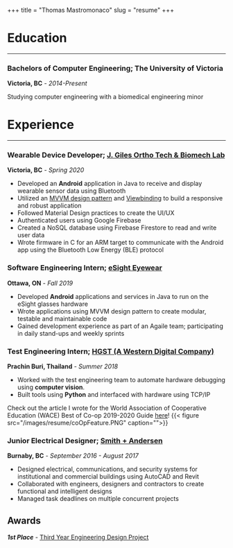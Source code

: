 +++
title = "Thomas Mastromonaco"
slug = "resume"
+++

# Education 
---
### Bachelors of Computer Engineering; The University of Victoria
**Victoria, BC** - _2014-Present_

Studying computer engineering with a biomedical engineering minor

# Experience
--- 
### Wearable Device Developer; [J. Giles Ortho Tech & Biomech Lab](https://gileslab.wixsite.com/uvicbiomech)
**Victoria, BC** - _Spring 2020_

* Developed an **Android** application in Java to receive and display wearable sensor data using Bluetooth
* Utilized an [MVVM design pattern](https://developer.android.com/jetpack/docs/guide) and [Viewbinding](https://developer.android.com/topic/libraries/view-binding) to build a responsive and robust application
* Followed Material Design practices to create the UI/UX
* Authenticated users using Google Firebase 
* Created a NoSQL database using Firebase Firestore to read and write user data
* Wrote firmware in C for an ARM target to communicate with the Android app using the Bluetooth Low Energy (BLE) protocol


### Software Engineering Intern; [eSight Eyewear](https://esighteyewear.com/)
**Ottawa, ON** - _Fall 2019_

* Developed **Android** applications and services in Java to run on the eSight glasses hardware
* Wrote applications using MVVM design pattern to create modular, testable and maintainable code
* Gained development experience as part of an Agaile team; participating in daily stand-ups and weekly sprints


### Test Engineering Intern; [HGST (A Western Digital Company)](https://www.westerndigital.com/) 
**Prachin Buri, Thailand** - _Summer 2018_

* Worked with the test engineering team to automate hardware debugging using **computer vision**. 
* Built tools using **Python** and interfaced with hardware using TCP/IP

Check out the article I wrote for the World Association of Cooperative Education (WACE) Best of Co-op 2019-2020 Guide [here](https://www.waceinc.org/)!
{{< figure src="/images/resume/coOpFeature.PNG" caption="">}}



### Junior Electrical Designer; [Smith + Andersen](http://smithandandersen.com/)
**Burnaby, BC** - _September 2016 - August 2017_

* Designed electrical, communications, and security systems for institutional and commercial buildings using AutoCAD and Revit
* Collaborated with engineers, designers and contractors to create functional and intelligent designs
* Managed task deadlines on multiple concurrent projects

## Awards 

**_1st Place_** - [Third Year Engineering Design Project](https://www.uvic.ca/engineering/ece/home/home/news/current/20171207-399.php)